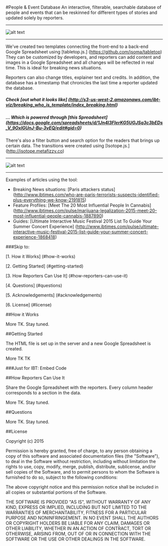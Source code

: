 #People & Event Database
An interactive, filterable, searchable database of people and events that can be reskinned for different types of stories and updated solely by reporters.
___


![alt text](http://s3-us-west-2.amazonaws.com/ibt-viz/breaking_who_is_template/img/template-pics/breakingnews-template.png "What it looks like")

___



We've created two templates connecting the front-end to a back-end Google Spreadsheet using [tabletop.js.] (https://github.com/jsoma/tabletop) They can be customized by developers, and reporters can add content and images in a Google Spreadsheet and all changes will be reflected in real time. This is ideal for breaking news situations.

Reporters can also change titles, explainer text and credits. In addition, the database has a timestamp that chronicles the last time a reporter updated the database.

##### Check [out what it looks like] (http://s3-us-west-2.amazonaws.com/ibt-viz/breaking_who_is_template/index_breaking.html)

##### ... Which is powered through [this Spreadsheet] (https://docs.google.com/spreadsheets/d/1Jn4I3FIerKG5UGJSq3c3bEDs_V_9OxIGUnJ-Bu-3vEQ/edit#gid=0)

There's also a filter button and search option for the readers that brings up certain data. The transitions were created using [Isotope.js.] (http://isotope.metafizzy.co)

___


![alt text](http://s3-us-west-2.amazonaws.com/ibt-viz/breaking_who_is_template/img/template-pics/breakingnews-template.gif "Gif of Filtering")

___



Examples of articles using the tool:

+ Breaking News situations: [Paris attackers status] (http://www.ibtimes.com/who-are-paris-terrorists-suspects-identified-plus-everything-we-know-2191815)
+ Feature Profiles:  [Meet The 20 Most Influential People In Cannabis] (http://www.ibtimes.com/pulse/marijuana-legalization-2015-meet-20-most-influential-people-cannabis-1887890)
+ Guides: [Ultimate Interactive Music Festival 2015 List To Guide Your Summer Concert Experience] (http://www.ibtimes.com/pulse/ultimate-interactive-music-festival-2015-list-guide-your-summer-concert-experience-1868418)

###Skip to:

[1. How it Works] (#how-it-works)

[2. Getting Started] (#getting-started)

[3. How Reporters Can Use It] (#how-reporters-can-use-it)

[4. Questions] (#questions)

[5. Acknowledgements] (#acknowledgements)

[6. License] (#license)

##How it Works

More TK. Stay tuned.

##Getting Started

The HTML file is set up in the server and a new Google Spreadsheet is created.

More TK TK 

###Just for IBT: Embed Code

##How Reporters Can Use It

Share the Google Spreadsheet with the reporters. Every column header corresponds to a section in the data.

More TK. Stay tuned.

##Questions

More TK. Stay tuned.

##License

Copyright (c) 2015

Permission is hereby granted, free of charge, to any person obtaining a copy
of this software and associated documentation files (the "Software"), to deal
in the Software without restriction, including without limitation the rights
to use, copy, modify, merge, publish, distribute, sublicense, and/or sell
copies of the Software, and to permit persons to whom the Software is
furnished to do so, subject to the following conditions:

The above copyright notice and this permission notice shall be included in
all copies or substantial portions of the Software.

THE SOFTWARE IS PROVIDED "AS IS", WITHOUT WARRANTY OF ANY KIND, EXPRESS OR
IMPLIED, INCLUDING BUT NOT LIMITED TO THE WARRANTIES OF MERCHANTABILITY,
FITNESS FOR A PARTICULAR PURPOSE AND NONINFRINGEMENT.  IN NO EVENT SHALL THE
AUTHORS OR COPYRIGHT HOLDERS BE LIABLE FOR ANY CLAIM, DAMAGES OR OTHER
LIABILITY, WHETHER IN AN ACTION OF CONTRACT, TORT OR OTHERWISE, ARISING FROM,
OUT OF OR IN CONNECTION WITH THE SOFTWARE OR THE USE OR OTHER DEALINGS IN
THE SOFTWARE.


